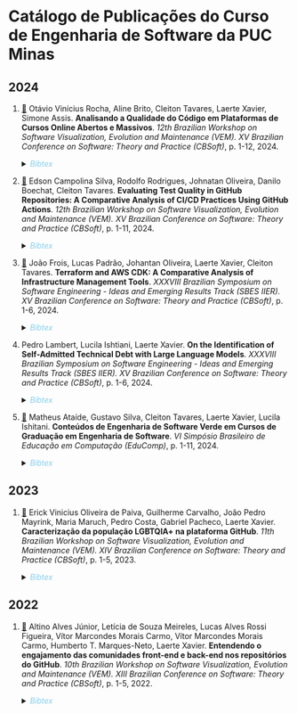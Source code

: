 # Catálogo de Publicações do Curso de Engenharia de Software da PUC Minas

## 2024

1. <a href="papers/2024_vem_cbsoft_qualidade_mooc.pdf">:open_file_folder:</a> Otávio Vinícius Rocha, Aline Brito, Cleiton Tavares, Laerte Xavier, Simone Assis. **Analisando a Qualidade do Código em Plataformas de Cursos Online Abertos e Massivos**. _12th Brazilian Workshop on Software Visualization, Evolution and Maintenance (VEM). XV Brazilian Conference on Software: Theory and Practice (CBSoft)_, p. 1-12, 2024.
    <details>
    <summary><i style="color: skyblue;">Bibtex</i></summary>
    
    ```
    @inproceedings{QualidadeMOOC:VEM:2024,
        author = {Otávio Vinícius Rocha and Aline Brito and Cleiton Tavares and Laerte Xavier and Simone Assis},
        title = {Analisando a Qualidade do Código em Plataformas de Cursos Online Abertos e Massivos},
        booktitle = {12th Workshop on Software Visualization, Maintenance and Evolution (VEM). XV Brazilian Conference on Software: Theory and Practice (CBSoft)}, 
        pages = {1--12},
        year = {2024}
    }
    ```
    </details>

2. <a href="papers/2024_vem_cbsoft_github_actions.pdf">:open_file_folder:</a> Edson Campolina Silva, Rodolfo Rodrigues, Johnatan Oliveira, Danilo Boechat, Cleiton Tavares. **Evaluating Test Quality in GitHub Repositories: A Comparative Analysis of CI/CD Practices Using GitHub Actions**. _12th Brazilian Workshop on Software Visualization, Evolution and Maintenance (VEM). XV Brazilian Conference on Software: Theory and Practice (CBSoft)_, p. 1-11, 2024.
    <details>
    <summary><i style="color: skyblue;">Bibtex</i></summary>
    
    ```
    @inproceedings{GitHubActions:VEM:2024,
        author = {Edson Campolina Silva and Rodolfo Rodrigues and Johnatan Oliveira and Danilo Boechat and Cleiton Tavares},
        title = {Evaluating Test Quality in GitHub Repositories: A Comparative Analysis of CI/CD Practices Using GitHub Actions},
        booktitle = {12th Workshop on Software Visualization, Maintenance and Evolution (VEM). XV Brazilian Conference on Software: Theory and Practice (CBSoft)}, 
        pages = {1--12},
        year = {2024}
    }
    ```
    </details>

3. <a href="papers/2024_sbes_iier_terraform.pdf">:open_file_folder:</a> João Frois, Lucas Padrão, Johantan Oliveira, Laerte Xavier, Cleiton Tavares. **Terraform and AWS CDK: A Comparative Analysis of Infrastructure Management Tools**. _XXXVIII Brazilian Symposium on Software Engineering -  Ideas and Emerging Results Track (SBES IIER). XV Brazilian Conference on Software: Theory and Practice (CBSoft)_, p. 1-6, 2024.
    <details>
    <summary><i style="color: skyblue;">Bibtex</i></summary>
    
    ```
    @inproceedings{Terraform:SBES:IIER:2024,
        author = {João Frois and Lucas Padrão and Johantan Oliveira and Laerte Xavier and Cleiton Tavares},
        title = {Evaluating Test Quality in GitHub Repositories: A Comparative Analysis of CI/CD Practices Using GitHub Actions},
        booktitle = {XXXVIII Brazilian Symposium on Software Engineering -  Ideas and Emerging Results Track (SBES IIER). XV Brazilian Conference on Software: Theory and Practice (CBSoft)}, 
        pages = {1--6},
        year = {2024}
    }
    ```
    </details>

4. Pedro Lambert, Lucila Ishtiani, Laerte Xavier. **On the Identification of Self-Admitted Technical Debt with Large Language Models**. _XXXVIII Brazilian Symposium on Software Engineering -  Ideas and Emerging Results Track (SBES IIER). XV Brazilian Conference on Software: Theory and Practice (CBSoft)_, p. 1-6, 2024.
    <details>
    <summary><i style="color: skyblue;">Bibtex</i></summary>
    
    ```
    @inproceedings{TechnicalDebt:SBES:IIER:2024,
        author = {Pedro Lambert and Lucila Ishtiani and Laerte Xavier},
        title = {On the Identification of Self-Admitted Technical Debt with Large Language Models},
        booktitle = {XXXVIII Brazilian Symposium on Software Engineering -  Ideas and Emerging Results Track (SBES IIER). XV Brazilian Conference on Software: Theory and Practice (CBSoft)}, 
        pages = {1--6},
        year = {2024}
    }
    ```
    </details>

5. <a href="papers/2024_educomp_es_verde.pdf">:open_file_folder:</a> Matheus Ataíde, Gustavo Silva, Cleiton Tavares, Laerte Xavier, Lucila Ishitani. **Conteúdos de Engenharia de Software Verde em Cursos de Graduação em Engenharia de Software**. _VI Simpósio Brasileiro de Educação em Computação (EduComp)_, p. 1-11, 2024.
    <details>
    <summary><i style="color: skyblue;">Bibtex</i></summary>
    
    ```
    @inproceedings{ESVerde:EduComp:2024,
        author = {Matheus Ataíde and Gustavo Silva and Cleiton Tavares and Laerte Xavier and Lucila Ishitani},
        title = {Conteúdos de Engenharia de Software Verde em Cursos de Graduação em Engenharia de Software},
        booktitle = {VI Simpósio Brasileiro de Educação em Computação (EduComp)}, 
        pages = {1--11},
        year = {2024}
    }
    ```
    </details>

## 2023

1. <a href="papers/2023_vem_cbsoft_caracterizacao_lgbtqia_github.pdf">:open_file_folder:</a> Erick Vinicius Oliveira de Paiva, Guilherme Carvalho, João Pedro Mayrink, Maria Maruch, Pedro Costa, Gabriel Pacheco, Laerte Xavier. **Caracterização da população LGBTQIA+ na plataforma GitHub**. _11th Brazilian Workshop on Software Visualization, Evolution and Maintenance (VEM). XIV Brazilian Conference on Software: Theory and Practice (CBSoft)_, p. 1-5, 2023.
    <details>
    <summary><i style="color: skyblue;">Bibtex</i></summary>
    
    ```
    @inproceedings{LGBTQIA:GitHub:VEM:2023,
        author = {Erick Vinicius Oliveira de Paiva and Guilherme Carvalho and João Pedro Mayrink and Maria Maruch and Pedro Costa and Gabriel Pacheco and Laerte Xavier},
        title = {Entendendo o engajamento das comunidades front-end e back-end nos repositórios do GitHub},
        booktitle = {11th Brazilian Workshop on Software Visualization, Evolution and Maintenance (VEM). XIV Brazilian Conference on Software: Theory and Practice (CBSoft)}, 
        pages = {1--5},
        year = {2022}
    }
    ```
    </details>


## 2022

1. <a href="papers/2022_vem_cbsoft_engajamento_github.pdf">:open_file_folder:</a> Altino Alves Júnior, Letícia de Souza Meireles, Lucas Alves Rossi Figueira, Vítor Marcondes Morais Carmo, Vítor Marcondes Morais Carmo, Humberto T. Marques-Neto, Laerte Xavier. **Entendendo o engajamento das comunidades front-end e back-end nos repositórios do GitHub**. _10th Brazilian Workshop on Software Visualization, Evolution and Maintenance (VEM). XIII Brazilian Conference on Software: Theory and Practice (CBSoft)_, p. 1-5, 2022.
    <details>
    <summary><i style="color: skyblue;">Bibtex</i></summary>
    
    ```
    @inproceedings{EngajamentoGitHub:VEM:2022,
        author = {Altino Alves Júnior, Letícia de Souza Meireles, Lucas Alves Rossi Figueira, Vítor Marcondes Morais Carmo, Vítor Marcondes Morais Carmo, Humberto T. Marques-Neto, Laerte Xavier},
        title = {Entendendo o engajamento das comunidades front-end e back-end nos repositórios do GitHub},
        booktitle = {10th Brazilian Workshop on Software Visualization, Evolution and Maintenance (VEM). XIII Brazilian Conference on Software: Theory and Practice (CBSoft)}, 
        pages = {1--5},
        year = {2022}
    }
    ```
    </details>
